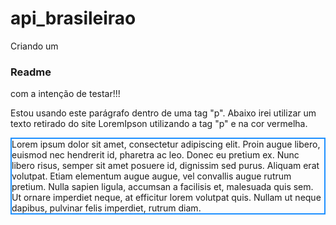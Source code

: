 # api_brasileirao

Criando um <h3>Readme</h3> com a intenção de testar!!!

<p> Estou usando este parágrafo dentro de uma tag "p". Abaixo irei utilizar um texto retirado do site LoremIpson utilizando a tag "p" e na cor vermelha.<p>

<p style="border:2px solid DodgerBlue;"> Lorem ipsum dolor sit amet, consectetur adipiscing elit. Proin augue libero, euismod nec hendrerit id, pharetra ac leo. Donec eu pretium ex. Nunc libero risus, semper sit amet posuere id, dignissim sed purus. Aliquam erat volutpat. Etiam elementum augue augue, vel convallis augue rutrum pretium. Nulla sapien ligula, accumsan a facilisis et, malesuada quis sem. Ut ornare imperdiet neque, at efficitur lorem volutpat quis. Nullam ut neque dapibus, pulvinar felis imperdiet, rutrum diam.</p>
